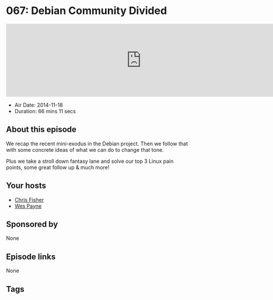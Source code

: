 # 067: Debian Community Divided

<iframe src="https://player.fireside.fm/v2/RUkczH-V+VWyaRNnC?theme=dark" width="740" height="200" frameborder="0" scrolling="no"></iframe>

* Air Date: 2014-11-18
* Duration: 66 mins 11 secs

## About this episode

We recap the recent mini-exodus in the Debian project. Then we follow that with some concrete ideas of what we can do to change that tone.

Plus we take a stroll down fantasy lane and solve our top 3 Linux pain points, some great follow up & much more!

## Your hosts
* [Chris Fisher](https://linuxunplugged.com/hosts/chrislas)
* [Wes Payne](https://linuxunplugged.com/hosts/wes)

## Sponsored by

None



## Episode links

None



## Tags

